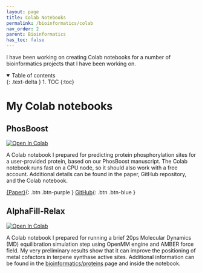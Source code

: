 ```yaml
---
layout: page
title: Colab Notebooks
permalink: /bioinformatics/colab
nav_order: 2
parent: Bioinformatics
has_toc: false
---
```


I have been working on creating Colab notebooks for a number of bioinformatics projects that I have been working on. 

<details open markdown="block">
  <summary>
    Table of contents
  </summary>
  {: .text-delta }
1. TOC
{:toc}
</details>

# My Colab notebooks

## PhosBoost

<a target="_blank" href="https://colab.research.google.com/github/eporetsky/workflows/blob/main/Colab/PhosBoost.ipynb">
  <img src="https://colab.research.google.com/assets/colab-badge.svg" alt="Open In Colab"/>
</a>

A Colab notebook I prepared for predicting protein phosphorylation sites for a user-provided protein, based on our PhosBoost manuscript. The Colab notebook runs fast on a CPU node, so it should also work with a free account. Additional details can be found in the paper, GitHub repository, and the Colab notebook.

[{Paper}](https://github.com/eporetsky/PhosBoost){: .btn .btn-purple }
[GitHub](https://onlinelibrary.wiley.com/doi/10.1002/pld3.554){: .btn .btn-blue }


## AlphaFill-Relax

<a target="_blank" href="https://colab.research.google.com/github/eporetsky/workflows/blob/main/Colab/alphafill_relax.ipynb">
  <img src="https://colab.research.google.com/assets/colab-badge.svg" alt="Open In Colab"/>
</a>

A Colab notebook I prepared for running a brief 20ps Molecular Dynamics (MD) equilibration simulation step using OpenMM engine and AMBER force field. My very preliminary results show that it can improve the positioning of metal cofactors in terpene synthase active sites. Additional information can be found in the [bioinformatics/proteins](https://eporetsky.github.io/bioinformatics/proteins) page and inside the notebook.

